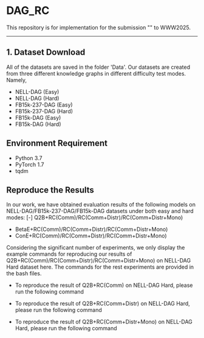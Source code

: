 # DAG_RC
This repository is for implementation for the submission "" to WWW2025. 

------------------------------------

## 1. Dataset Download
All of the datasets are saved in the folder 'Data'. Our datasets are created from three different knowledge graphs in different difficulty test modes. Namely,
- NELL-DAG (Easy) 
- NELL-DAG (Hard)
- FB15k-237-DAG (Easy)
- FB15k-237-DAG (Hard)
- FB15k-DAG (Easy)
- FB15k-DAG (Hard)

## Environment Requirement
- Python 3.7
- PyTorch 1.7
- tqdm

## Reproduce the Results
In our work, we have obtained evaluation results of the following models on NELL-DAG/FB15k-237-DAG/FB15k-DAG datasets under both easy and hard modes:
[-] Q2B+RC(Comm)/RC(Comm+Distr)/RC(Comm+Distr+Mono)
- BetaE+RC(Comm)/RC(Comm+Distr)/RC(Comm+Distr+Mono)
- ConE+RC(Comm)/RC(Comm+Distr)/RC(Comm+Distr+Mono)

Considering the significant number of experiments, we only display the example commands for reproducing our results of Q2B+RC(Comm)/RC(Comm+Distr)/RC(Comm+Distr+Mono) on NELL-DAG Hard dataset here. The commands for the rest experiments are provided in the bash files.

- To reproduce the result of Q2B+RC(Comm) on NELL-DAG Hard, please run the following command
` `

- To reproduce the result of Q2B+RC(Comm+Distr) on NELL-DAG Hard, please run the following command
` `

- To reproduce the result of Q2B+RC(Comm+Distr+Mono) on NELL-DAG Hard, please run the following command
` `


